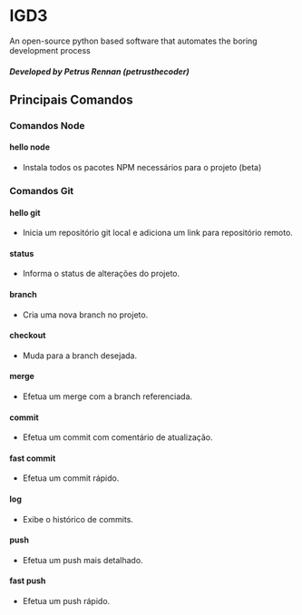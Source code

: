 # IGD3
An open-source python based software that automates the boring development process

##### Developed by Petrus Rennan (petrusthecoder)

## Principais Comandos

### Comandos Node

#### hello node 
- Instala todos os pacotes NPM necessários para o projeto (beta)

### Comandos Git
#### hello git 
- Inicia um repositório git local e adiciona um link para repositório remoto.

#### status
- Informa o status de alterações do projeto.

#### branch
- Cria uma nova branch no projeto.

#### checkout
- Muda para a branch desejada.

#### merge
- Efetua um merge com a branch referenciada.

#### commit
- Efetua um commit com comentário de atualização.

#### fast commit
- Efetua um commit rápido.

#### log
- Exibe o histórico de commits.

#### push
- Efetua um push mais detalhado.

#### fast push
- Efetua um push rápido.

